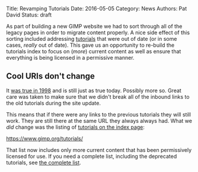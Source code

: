 Title: Revamping Tutorials
Date: 2016-05-05
Category: News
Authors: Pat David
Status: draft

As part of building a new GIMP website we had to sort through all of the legacy pages in order to migrate content properly. A nice side effect of this sorting included addressing [tutorials][tuts] that were out of date (or in some cases, _really_ out of date).  This gave us an opportunity to re-build the tutorials index to focus on (_more_) current content as well as ensure that everything is being licensed in a permissive manner.

[tuts]: //www.gimp.org/tutorials/


## Cool URIs don't change
It [was true in 1998][cool] and is still just as true today. Possibly more so.  Great care was taken to make sure that we didn't break all of the inbound links to the old tutorials during the site update.

[cool]: https://www.w3.org/Provider/Style/URI.html

This means that if there were any links to the previous tutorials they will still work.  They are still there at the same URL they always always had.  What we _did_ change was the listing of [tutorials on the index page][tuts]:  

<https://www.gimp.org/tutorials/>

That list now includes only more current content that has been permissively licensed for use. If you need a complete list, including the deprecated tutorials, see [the complete list](/tutorials/list-all.html).

